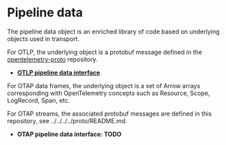 # Pipeline data

The pipeline data object is an enriched library of code based on
underlying objects used in transport.

For OTLP, the underlying object is a protobuf message defined in the
[opentelemetry-proto](https://github.com/open-telemetry/opentelemetry-proto)
repository.

- **[OTLP pipeline data interface](./otlp/README.md)**

For OTAP data frames, the underlying object is a set of Arrow arrays
corresponding with OpenTelemetry concepts such as Resource, Scope,
LogRecord, Span, etc.

For OTAP streams, the associated protobuf messages are defined in this
repository, see ../../../../proto/README.md.

- **OTAP pipeline data interface: TODO**
